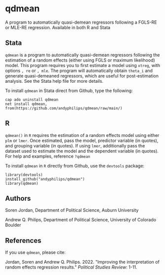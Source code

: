 # qdmean
A program to automatically quasi-demean regressors following a FGLS-RE or MLE-RE regression. Available in both R and Stata

## Stata
`qdmean` is a program to automatically quasi-demean regressors following the estimation of a random effects (either using FGLS or maximum likelihood) model. This program requires you to first estimate a model using `xtreg`, with options `, re` or `, mle`. The program will automatically obtain `theta_i` and generate quasi-demeaned regressors, which are useful for post-estimation analysis. See the Stata help file for more details.

To install `qdmean` in Stata direct from Github, type the following:
```
cap ado uninstall qdmean
net install qdmean, from(https://github.com/andyphilips/qdmean/raw/main/)
```

## R
`qdmean()` in `R` requires the estimation of a random effects model using either `plm` or `lmer`. Once estimated, pass the model, predictor variable (in quotes), and grouping variable (in quotes). If using `lmer`, additionally pass the dataset used to estimate the model and the dependent variable (in quotes). For help and examples, reference `?qdmean`

To install `qdmean` in `R` directly from Github, use the `devtools` package:
```
library(devtools)
install_github("andyphilips/qdmean")
library(qdmean) 
```

## Authors
Soren Jordan, Department of Political Science, Auburn University

Andrew Q. Philips, Department of Political Science, University of Colorado Boulder
   
## References
If you use `qdmean`, please cite:

Jordan, Soren and Andrew Q. Philips. 2022. "Improving the interpretation of random effects regression results." _Political Studies Review_: 1-11.
